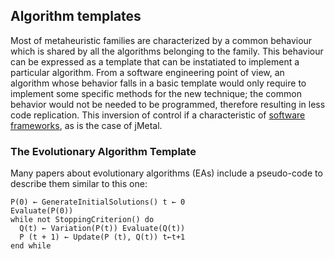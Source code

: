 ## Algorithm templates

Most of metaheuristic families are characterized by a common behaviour which is shared by all the algorithms belonging to the family. This behaviour can be expressed as a template that can be instatiated to implement a particular algorithm. From a software engineering point of view, an algorithm whose behavior falls in a basic template would only require to implement some specific methods for the new technique; the common behavior would not be needed to be programmed, therefore resulting in less code replication. This inversion of control if a characteristic of [software frameworks](https://en.wikipedia.org/wiki/Software_framework), as is the case of jMetal.

### The Evolutionary Algorithm Template
Many papers about evolutionary algorithms (EAs) include a pseudo-code to describe them similar to this one:  
```
P(0) ← GenerateInitialSolutions() t ← 0
Evaluate(P(0))
while not StoppingCriterion() do
  Q(t) ← Variation(P(t)) Evaluate(Q(t))
  P (t + 1) ← Update(P (t), Q(t)) t←t+1
end while
```
